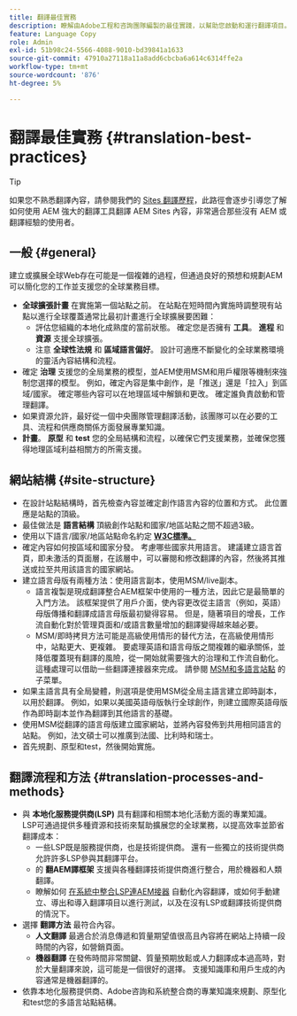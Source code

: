 ```yaml
---
title: 翻譯最佳實務
description: 瞭解由Adobe工程和咨詢團隊編製的最佳實踐，以幫助您啟動和運行翻譯項目。
feature: Language Copy
role: Admin
exl-id: 51b98c24-5566-4088-9010-bd39841a1633
source-git-commit: 47910a27118a11a8add6cbcba6a614c6314ffe2a
workflow-type: tm+mt
source-wordcount: '876'
ht-degree: 5%

---
```


# 翻譯最佳實務 {#translation-best-practices}

>[!TIP]
>
>如果您不熟悉翻譯內容，請參閱我們的 [Sites 翻譯歷程](/help/journey-sites/translation/overview.md)，此路徑會逐步引導您了解如何使用 AEM 強大的翻譯工具翻譯 AEM Sites 內容，非常適合那些沒有 AEM 或翻譯經驗的使用者。

## 一般 {#general}

建立或擴展全球Web存在可能是一個複雜的過程，但通過良好的預想和規劃AEM可以簡化您的工作並支援您的全球業務目標。

* **全球擴張計畫** 在實施第一個站點之前。 在站點在短時間內實施時調整現有站點以進行全球覆蓋通常比最初計畫進行全球擴展要困難：
   * 評估您組織的本地化成熟度的當前狀態。 確定您是否擁有 **工具**。 **進程** 和 **資源** 支援全球擴張。
   * 注意 **全球性法規** 和 **區域語言偏好**。 設計可適應不斷變化的全球業務環境的靈活內容結構和流程。
* 確定 **治理** 支援您的全局業務的模型，並AEM使用MSM和用戶權限等機制來強制您選擇的模型。 例如，確定內容是集中創作，是「推送」還是「拉入」到區域/國家。 確定哪些內容可以在地理區域中解鎖和更改。 確定誰負責啟動和管理翻譯。
* 如果資源允許，最好從一個中央團隊管理翻譯活動，該團隊可以在必要的工具、流程和供應商關係方面發展專業知識。
* **計畫**。 **原型** 和 **test** 您的全局結構和流程，以確保它們支援業務，並確保您獲得地理區域利益相關方的所需支援。

## 網站結構 {#site-structure}

* 在設計站點結構時，首先檢查內容並確定創作語言內容的位置和方式。 此位置應是站點的頂級。
* 最佳做法是 **語言結構** 頂級創作站點和國家/地區站點之間不超過3級。
* 使用以下語言/國家/地區站點命名約定 **[W3C標準。](/help/sites-cloud/authoring/fundamentals/accessible-content.md)**
* 確定內容如何按區域和國家分發。 考慮哪些國家共用語言。 建議建立語言首頁，即未激活的頁面層，在該層中，可以審閱和修改翻譯的內容，然後將其推送或拉至共用該語言的國家網站。
* 建立語言母版有兩種方法：使用語言副本，使用MSM/live副本。
   * 語言複製是現成翻譯整合AEM框架中使用的一種方法，因此它是最簡單的入門方法。 該框架提供了用戶介面，使內容更改從主語言（例如，英語）母版傳播和翻譯成語言母版最初變得容易。 但是，隨著項目的增長，工作流自動化對於管理頁面和/或語言數量增加的翻譯變得越來越必要。
   * MSM/即時拷貝方法可能是高級使用情形的替代方法，在高級使用情形中，站點更大、更複雜。 要處理英語和語言母版之間複雜的繼承關係，並降低覆蓋現有翻譯的風險，從一開始就需要強大的治理和工作流自動化。 這種處理可以借助一些翻譯連接器來完成。 請參閱 [MSM和多語言站點](/help/sites-cloud/administering/msm/best-practices.md#msm-and-multilingual-websites) 的子菜單。
* 如果主語言具有全局變體，則選項是使用MSM從全局主語言建立即時副本，以用於翻譯。 例如，如果以美國英語母版執行全球創作，則建立國際英語母版作為即時副本並作為翻譯到其他語言的基礎。
* 使用MSM從翻譯的語言母版建立國家網站，並將內容發佈到共用相同語言的站點。 例如，法文碩士可以推廣到法國、比利時和瑞士。
* 首先規劃、原型和test，然後開始實施。

## 翻譯流程和方法 {#translation-processes-and-methods}

* 與 **本地化服務提供商(LSP)** 具有翻譯和相關本地化活動方面的專業知識。 LSP可通過提供多種資源和技術來幫助擴展您的全球業務，以提高效率並節省翻譯成本：
   * 一些LSP既是服務提供商，也是技術提供商。 還有一些獨立的技術提供商允許許多LSP參與其翻譯平台。
   * 的 **翻AEM譯框架** 支援與各種翻譯技術提供商進行整合，用於機器和人類翻譯。
   * 瞭解如何 [在系統中整合LSP連AEM接器](integration-framework.md) 自動化內容翻譯，或如何手動建立、導出和導入翻譯項目以進行測試，以及在沒有LSP或翻譯技術提供商的情況下。
* 選擇 **翻譯方法** 最符合內容。
   * **人文翻譯** 最適合於消息傳遞和質量期望值很高且內容將在網站上持續一段時間的內容，如營銷頁面。
   * **機器翻譯** 在發佈時間非常關鍵、質量預期放鬆或人力翻譯成本過高時，對於大量翻譯來說，這可能是一個很好的選擇。 支援知識庫和用戶生成的內容通常是機器翻譯的。
* 依靠本地化服務提供商、Adobe咨詢和系統整合商的專業知識來規劃、原型化和test您的多語言站點結構。
